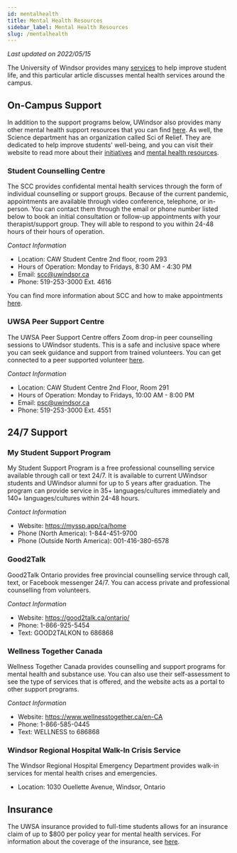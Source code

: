 ```yaml
---
id: mentalhealth
title: Mental Health Resources
sidebar_label: Mental Health Resources
slug: /mentalhealth
---
```


_Last updated on 2022/05/15_

The University of Windsor provides many [services](https://www.uwindsor.ca/69/student-affairs) to help improve student life, and this particular article discusses mental health services around the campus.

## On-Campus Support

In addition to the support programs below, UWindsor also provides many other mental health support resources that you can find [here](https://www.uwindsor.ca/wellness/340/resources). As well, the Science department has an organization called Sci of Relief. They are dedicated to help improve students' well-being, and you can visit their website to read more about their [initiatives](https://www.uwindsor.ca/science/usci/301/sci-relief) and [mental health resources](https://www.uwindsor.ca/science/usci/305/mental-health-support).

### Student Counselling Centre

The SCC provides confidental mental health services through the form of individual counselling or support groups. Because of the current pandemic, appointments are available through video conference, telephone, or in-person. You can contact them through the email or phone number listed below to book an initial consultation or follow-up appointments with your therapist/support group. They will able to respond to you within 24-48 hours of their hours of operation.

_Contact Information_

-   Location: CAW Student Centre 2nd floor, room 293
-   Hours of Operation: Monday to Fridays, 8:30 AM - 4:30 PM
-   Email: scc@uwindsor.ca
-   Phone: 519-253-3000 Ext. 4616

You can find more information about SCC and how to make appointments [here](https://www.uwindsor.ca/wellness/304/counselling).

### UWSA Peer Support Centre

The UWSA Peer Support Centre offers Zoom drop-in peer counselling sessions to UWindsor students. This is a safe and inclusive space where you can seek guidance and support from trained volunteers. You can get connected to a peer supported volunteer [here](https://uwsa.ca/services/psc/).

_Contact Information_

-   Location: CAW Student Centre 2nd Floor, Room 291
-   Hours of Operation: Monday to Fridays, 10:00 AM - 8:00 PM
-   Email: psc@uwindsor.ca
-   Phone: 519-253-3000 Ext. 4551

## 24/7 Support

### My Student Support Program

My Student Support Program is a free professional counselling service available through call or text 24/7. It is available to current UWindsor students and UWindsor alumni for up to 5 years after graduation. The program can provide service in 35+ languages/cultures immediately and 140+ languages/cultures within 24-48 hours.

_Contact Information_

-   Website: https://myssp.app/ca/home
-   Phone (North America): 1-844-451-9700
-   Phone (Outside North America): 001-416-380-6578

### Good2Talk

Good2Talk Ontario provides free provincial counselling service through call, text, or Facebook messenger 24/7. You can access private and professional counselling from volunteers.

_Contact Information_

-   Website: https://good2talk.ca/ontario/
-   Phone: 1-866-925-5454
-   Text: GOOD2TALKON to 686868

### Wellness Together Canada

Wellness Together Canada provides counselling and support programs for mental health and substance use. You can also use their self-assessment to see the type of services that is offered, and the website acts as a portal to other support programs.

_Contact Information_

-   Website: https://www.wellnesstogether.ca/en-CA
-   Phone: 1-866-585-0445
-   Text: WELLNESS to 686868

### Windsor Regional Hospital Walk-In Crisis Service

The Windsor Regional Hospital Emergency Department provides walk-in services for mental health crises and emergencies.

-   Location: 1030 Ouellette Avenue, Windsor, Ontario

## Insurance

The UWSA insurance provided to full-time students allows for an insurance claim of up to $800 per policy year for mental health services. For information about the coverage of the insurance, see [here](http://www.studentcare.ca/rte/en/IHaveAPlan_UWSA_Health_HealthCoverage_HealthPractitioners_PsychologistsSocialWorkers).
